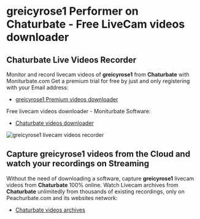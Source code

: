 # greicyrose1 Performer on Chaturbate - Free LiveCam videos downloader

## Chaturbate Live Videos Recorder

Monitor and record livecam videos of **greicyrose1** from **Chaturbate** with Moniturbate.com
Get a premium trial for free by just and only registering with your Email address:
* [greicyrose1 Premium videos downloader](https://moniturbate.com/request-demo-licence-key.html)

Free livecam videos downloader - Moniturbate Software:
* [Chaturbate videos downloader](https://moniturbate.com/moniturbate-download-software.html)

![greicyrose1 livecam videos recorder](https://peachurnet.com/templates/moniturbate-software.png)


## Capture greicyrose1 videos from the Cloud and watch your recordings on Streaming

Without the need of downloading a software, capture **greicyrose1** livecam videos from **Chaturbate** 100% online.
Watch Livecam archives from **Chaturbate** unlimitedly from thousands of existing recordings, only on Peachurbate.com and its websites network:
* [Chaturbate videos archives](https://peachurnet.com/)